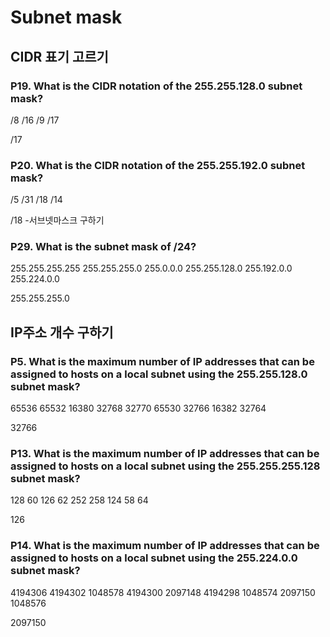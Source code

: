 # Subnet mask

## CIDR 표기 고르기
### P19. What is the CIDR notation of the 255.255.128.0 subnet mask?
/8
/16
/9
/17

/17
### P20. What is the CIDR notation of the 255.255.192.0 subnet mask?
/5
/31
/18
/14

/18
-서브넷마스크 구하기
### P29. What is the subnet mask of /24?
255.255.255.255
255.255.255.0
255.0.0.0
255.255.128.0
255.192.0.0
255.224.0.0

255.255.255.0


## IP주소 개수 구하기
### P5. What is the maximum number of IP addresses that can be assigned to hosts on a local subnet using the 255.255.128.0 subnet mask?
65536
65532
16380
32768
32770
65530
32766
16382
32764


32766

### P13. What is the maximum number of IP addresses that can be assigned to hosts on a local subnet using the 255.255.255.128 subnet mask?
128
60
126
62
252
258
124
58
64

126
### P14. What is the maximum number of IP addresses that can be assigned to hosts on a local subnet using the 255.224.0.0 subnet mask?
4194306
4194302
1048578
4194300
2097148
4194298
1048574
2097150
1048576

2097150
